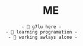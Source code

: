 # ﾠﾠ  ﾠ ME

          - 🧐 g7lu here -
    - 🙅 learning programation -
     - 🥀 working awlays alone -


